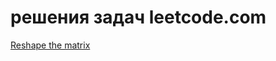 # решения задач leetcode.com

[Reshape the matrix](https://leetcode.com/problems/reshape-the-matrix/)
